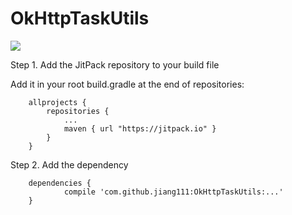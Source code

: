 # OkHttpTaskUtils
[![](https://jitpack.io/v/jiang111/OkHttpTaskUtils.svg)](https://jitpack.io/#jiang111/OkHttpTaskUtils)
 <br />

Step 1. Add the JitPack repository to your build file

Add it in your root build.gradle at the end of repositories:
```
	allprojects {
		repositories {
			...
			maven { url "https://jitpack.io" }
		}
	}
```
Step 2. Add the dependency

```
	dependencies {
	        compile 'com.github.jiang111:OkHttpTaskUtils:...'
	}
```
